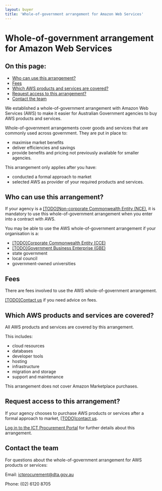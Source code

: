 ```yaml
---
layout: buyer
title: 'Whole-of-government arrangement for Amazon Web Services'
---
```


# Whole-of-government arrangement for Amazon Web Services

<nav class="au-inpage-nav-links" aria-label="in page navigation">
  <h2 class="au-inpage-nav-links__heading">On this page:</h2>
  <ul class="au-link-list">
    <li><a href="#who-can-use-this-arrangement">Who can use this arrangement?</a></li>
    <li><a href="#fees">Fees</a></li>
    <li><a href="#which-products-and-services-are-covered">Which AWS products and services are covered?</a></li>
    <li><a href="#request-access-to-this-arrangement">Request access to this arrangement?</a></li>
    <li><a href="#contact-the-team">Contact the team</a></li>
  </ul>
</nav>

We established a whole-of-government arrangement with Amazon Web Services (AWS) to make it easier for Australian Government agencies to buy AWS products and services.

Whole-of-government arrangements cover goods and services that are commonly used across government. They are put in place to:

- maximise market benefits
- deliver efficiencies and savings
- provide benefits and pricing not previously available for smaller agencies.

This arrangement only applies after you have:

- conducted a formal approach to market
- selected AWS as provider of your required products and services.

## <span name="who-can-use-this-arrangement">Who can use this arrangement?</span>

If your agency is a [[TODO]Non-corporate Commonwealth Entity (NCE)](#), it is mandatory to use this whole-of-government arrangement when you enter into a contract with AWS.

You may be able to use the AWS whole-of-government arrangement if your organisation is a:

- [[TODO]Corporate Commonwealth Entity (CCE)](#)
- [[TODO]Government Business Enterprise (GBE)](#)
- state government
- local council
- government-owned universities

## <span name="fees">Fees</span>

There are fees involved to use the AWS whole-of-government arrangement.

[[TODO]Contact us](#) if you need advice on fees.

## <span name="which-products-and-services-are-covered">Which AWS products and services are covered?</span>

All AWS products and services are covered by this arrangement.

This includes:

- cloud resources
- databases
- developer tools
- hosting
- infrastructure
- migration and storage
- support and maintenance

This arrangement does not cover Amazon Marketplace purchases.

## <span name="request-access-to-this-arrangement">Request access to this arrangement?</span>

If your agency chooses to purchase AWS products or services after a formal approach to market, [[TODO]contact us](#).

<a href="https://ictprocurement.service-now.com/" target="_blank" rel="external noreferrer">Log in to the ICT Procurement Portal</a> for further details about this arrangement.

## <span name="contact-the-team">Contact the team</span>

For questions about the whole-of-government arrangement for AWS products or services:

Email: [ictprocurement@dta.gov.au](mailto:ictprocurement@dta.gov.au)

Phone: (02) 6120 8705
